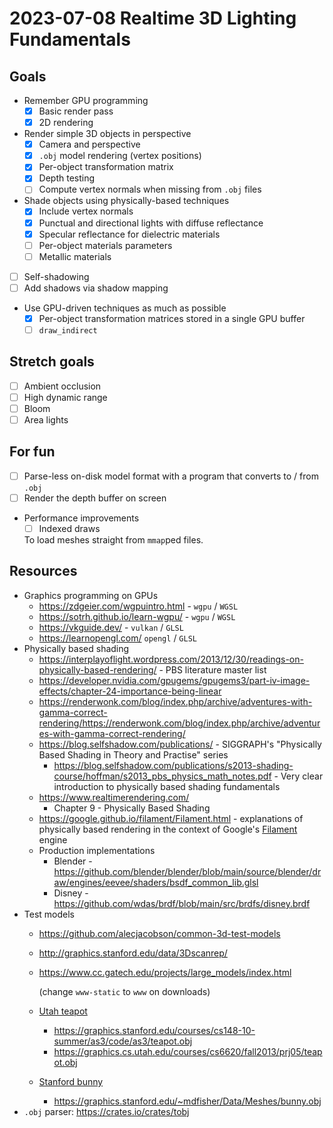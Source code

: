 # 2023-07-08 Realtime 3D Lighting Fundamentals

## Goals

* Remember GPU programming
  * [x] Basic render pass
  * [x] 2D rendering
* Render simple 3D objects in perspective
  * [x] Camera and perspective
  * [x] `.obj` model rendering (vertex positions)
  * [x] Per-object transformation matrix
  * [x] Depth testing
  * [ ] Compute vertex normals when missing from `.obj` files
* Shade objects using physically-based techniques
  * [x] Include vertex normals
  * [x] Punctual and directional lights with diffuse reflectance
  * [x] Specular reflectance for dielectric materials
  * [ ] Per-object materials parameters
  * [ ] Metallic materials
* [ ] Self-shadowing
* [ ] Add shadows via shadow mapping
* Use GPU-driven techniques as much as possible
  * [x] Per-object transformation matrices stored in a single GPU buffer
  * [ ] `draw_indirect`

## Stretch goals

* [ ] Ambient occlusion
* [ ] High dynamic range
* [ ] Bloom
* [ ] Area lights

## For fun

* [ ] Parse-less on-disk model format with a program that converts to / from `.obj`
* [ ] Render the depth buffer on screen
* Performance improvements
  * [ ] Indexed draws

  To load meshes straight from `mmap`ped files.

## Resources

* Graphics programming on GPUs
  * <https://zdgeier.com/wgpuintro.html> - `wgpu` / `WGSL`
  * <https://sotrh.github.io/learn-wgpu/> - `wgpu` / `WGSL`
  * <https://vkguide.dev/> - `vulkan` / `GLSL`
  * <https://learnopengl.com/> `opengl` / `GLSL`
* Physically based shading
  * <https://interplayoflight.wordpress.com/2013/12/30/readings-on-physically-based-rendering/> -
    PBS literature master list 
  * <https://developer.nvidia.com/gpugems/gpugems3/part-iv-image-effects/chapter-24-importance-being-linear>
  * <https://renderwonk.com/blog/index.php/archive/adventures-with-gamma-correct-rendering/https://renderwonk.com/blog/index.php/archive/adventures-with-gamma-correct-rendering/>
  * <https://blog.selfshadow.com/publications/> - SIGGRAPH's "Physically Based Shading in Theory and
    Practise" series
    * <https://blog.selfshadow.com/publications/s2013-shading-course/hoffman/s2013_pbs_physics_math_notes.pdf> -
      Very clear introduction to physically based shading fundamentals
  * <https://www.realtimerendering.com/>
    * Chapter 9 - Physically Based Shading
  * <https://google.github.io/filament/Filament.html> - explanations of physically based rendering
    in the context of Google's [Filament](https://google.github.io/filament/) engine
  * Production implementations
    * Blender - <https://github.com/blender/blender/blob/main/source/blender/draw/engines/eevee/shaders/bsdf_common_lib.glsl>
    * Disney - <https://github.com/wdas/brdf/blob/main/src/brdfs/disney.brdf>
* Test models
  * <https://github.com/alecjacobson/common-3d-test-models>
  * <http://graphics.stanford.edu/data/3Dscanrep/>
  * <https://www.cc.gatech.edu/projects/large_models/index.html>

    (change `www-static` to `www` on downloads)
  * [Utah teapot](https://en.wikipedia.org/wiki/Utah_teapot)
    * <https://graphics.stanford.edu/courses/cs148-10-summer/as3/code/as3/teapot.obj>
    * <https://graphics.cs.utah.edu/courses/cs6620/fall2013/prj05/teapot.obj>
  * [Stanford bunny](https://en.wikipedia.org/wiki/Stanford_bunny)
    * <https://graphics.stanford.edu/~mdfisher/Data/Meshes/bunny.obj>
* `.obj` parser: <https://crates.io/crates/tobj>